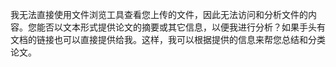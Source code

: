 我无法直接使用文件浏览工具查看您上传的文件，因此无法访问和分析文件的内容。您能否以文本形式提供论文的摘要或其它信息，以便我进行分析？如果手头有文档的链接也可以直接提供给我。这样，我可以根据提供的信息来帮您总结和分类论文。
